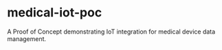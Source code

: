 # medical-iot-poc
A Proof of Concept demonstrating IoT integration for medical device data management.
